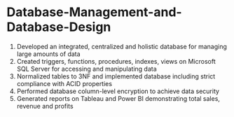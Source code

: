 # Database-Management-and-Database-Design

1. Developed an integrated, centralized and holistic database for managing large amounts of data
2. Created triggers, functions, procedures, indexes, views on Microsoft SQL Server for accessing and manipulating data
3. Normalized tables to 3NF and implemented database including strict compliance with ACID properties
4. Performed database column-level encryption to achieve data security
5. Generated reports on Tableau and Power BI demonstrating total sales, revenue and profits
